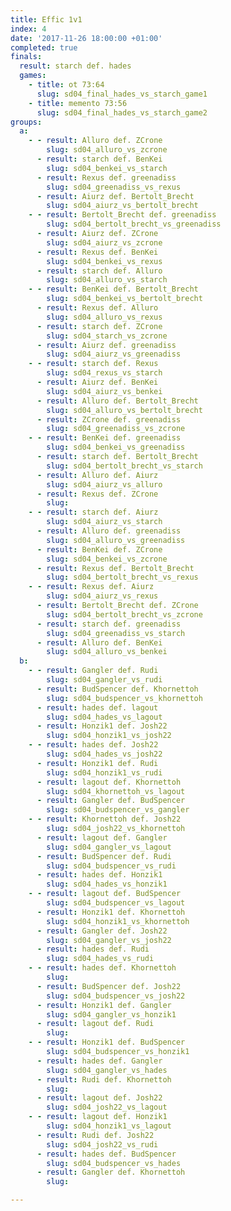 ```yaml
---
title: Effic 1v1
index: 4
date: '2017-11-26 18:00:00 +01:00'
completed: true
finals:
  result: starch def. hades
  games:
    - title: ot 73:64
      slug: sd04_final_hades_vs_starch_game1
    - title: memento 73:56
      slug: sd04_final_hades_vs_starch_game2
groups:
  a:
    - - result: Alluro def. ZCrone
        slug: sd04_alluro_vs_zcrone
      - result: starch def. BenKei
        slug: sd04_benkei_vs_starch
      - result: Rexus def. greenadiss
        slug: sd04_greenadiss_vs_rexus
      - result: Aiurz def. Bertolt_Brecht
        slug: sd04_aiurz_vs_bertolt_brecht
    - - result: Bertolt_Brecht def. greenadiss
        slug: sd04_bertolt_brecht_vs_greenadiss
      - result: Aiurz def. ZCrone
        slug: sd04_aiurz_vs_zcrone
      - result: Rexus def. BenKei
        slug: sd04_benkei_vs_rexus
      - result: starch def. Alluro
        slug: sd04_alluro_vs_starch
    - - result: BenKei def. Bertolt_Brecht
        slug: sd04_benkei_vs_bertolt_brecht
      - result: Rexus def. Alluro
        slug: sd04_alluro_vs_rexus
      - result: starch def. ZCrone
        slug: sd04_starch_vs_zcrone
      - result: Aiurz def. greenadiss
        slug: sd04_aiurz_vs_greenadiss
    - - result: starch def. Rexus
        slug: sd04_rexus_vs_starch
      - result: Aiurz def. BenKei
        slug: sd04_aiurz_vs_benkei
      - result: Alluro def. Bertolt_Brecht
        slug: sd04_alluro_vs_bertolt_brecht
      - result: ZCrone def. greenadiss
        slug: sd04_greenadiss_vs_zcrone
    - - result: BenKei def. greenadiss
        slug: sd04_benkei_vs_greenadiss
      - result: starch def. Bertolt_Brecht
        slug: sd04_bertolt_brecht_vs_starch
      - result: Alluro def. Aiurz
        slug: sd04_aiurz_vs_alluro
      - result: Rexus def. ZCrone
        slug: 
    - - result: starch def. Aiurz
        slug: sd04_aiurz_vs_starch
      - result: Alluro def. greenadiss
        slug: sd04_alluro_vs_greenadiss
      - result: BenKei def. ZCrone
        slug: sd04_benkei_vs_zcrone
      - result: Rexus def. Bertolt_Brecht
        slug: sd04_bertolt_brecht_vs_rexus
    - - result: Rexus def. Aiurz
        slug: sd04_aiurz_vs_rexus
      - result: Bertolt_Brecht def. ZCrone
        slug: sd04_bertolt_brecht_vs_zcrone
      - result: starch def. greenadiss
        slug: sd04_greenadiss_vs_starch
      - result: Alluro def. BenKei
        slug: sd04_alluro_vs_benkei
  b:
    - - result: Gangler def. Rudi
        slug: sd04_gangler_vs_rudi
      - result: BudSpencer def. Khornettoh
        slug: sd04_budspencer_vs_khornettoh
      - result: hades def. lagout
        slug: sd04_hades_vs_lagout
      - result: Honzik1 def. Josh22
        slug: sd04_honzik1_vs_josh22
    - - result: hades def. Josh22
        slug: sd04_hades_vs_josh22
      - result: Honzik1 def. Rudi
        slug: sd04_honzik1_vs_rudi
      - result: lagout def. Khornettoh
        slug: sd04_khornettoh_vs_lagout
      - result: Gangler def. BudSpencer
        slug: sd04_budspencer_vs_gangler
    - - result: Khornettoh def. Josh22
        slug: sd04_josh22_vs_khornettoh
      - result: lagout def. Gangler
        slug: sd04_gangler_vs_lagout
      - result: BudSpencer def. Rudi
        slug: sd04_budspencer_vs_rudi
      - result: hades def. Honzik1
        slug: sd04_hades_vs_honzik1
    - - result: lagout def. BudSpencer
        slug: sd04_budspencer_vs_lagout
      - result: Honzik1 def. Khornettoh
        slug: sd04_honzik1_vs_khornettoh
      - result: Gangler def. Josh22
        slug: sd04_gangler_vs_josh22
      - result: hades def. Rudi
        slug: sd04_hades_vs_rudi
    - - result: hades def. Khornettoh
        slug: 
      - result: BudSpencer def. Josh22
        slug: sd04_budspencer_vs_josh22
      - result: Honzik1 def. Gangler
        slug: sd04_gangler_vs_honzik1
      - result: lagout def. Rudi
        slug: 
    - - result: Honzik1 def. BudSpencer
        slug: sd04_budspencer_vs_honzik1
      - result: hades def. Gangler
        slug: sd04_gangler_vs_hades
      - result: Rudi def. Khornettoh
        slug: 
      - result: lagout def. Josh22
        slug: sd04_josh22_vs_lagout
    - - result: lagout def. Honzik1
        slug: sd04_honzik1_vs_lagout
      - result: Rudi def. Josh22
        slug: sd04_josh22_vs_rudi
      - result: hades def. BudSpencer
        slug: sd04_budspencer_vs_hades
      - result: Gangler def. Khornettoh
        slug: 

---
```

